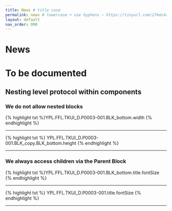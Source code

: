 ```yaml
---
title: News # title case
permalink: news # lowercase + use hyphens › https://tinyurl.com/27kmc4rb
layout: default
nav_order: 990
---
```


# News

# To be documented

## Nesting level protocol within components

### We do not allow nested blocks

 <section class="flex-1_1-cols">
   <div>
      {% highlight txt %}YPL.FFL.TKUI_D.P0003-001.BLK_bottom.width {% endhighlight %}
      <hr class="dd-do">
      {% highlight txt %} YPL.FFL.TKUI_D.P0003-001.BLK_copy.BLK_bottom.height {% endhighlight %}
      <hr class="dd-dont">
   </div>
   <div>
   </div>
</section>

### We always access children via the Parent Block

 <section class="flex-1_1-cols">
   <div>
      {% highlight txt %}YPL.FFL.TKUI_D.P0003-001.BLK_bottom.title.fontSize {% endhighlight %}
      <hr class="dd-do">
      {% highlight txt %} YPL.FFL.TKUI_D.P0003-001.title.fontSize {% endhighlight %}
      <hr class="dd-dont">
   </div>
   <div>
   </div>
</section>





